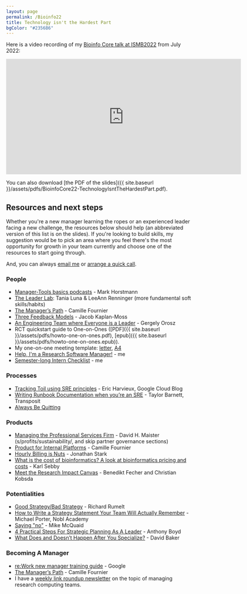 ```yaml
---
layout: page
permalink: /Bioinfo22
title: Technology isn't the Hardest Part
bgColor: "#2356B6"
---
```


<!-- markdownlint-disable MD033 -->

Here is a video recording of my [Bioinfo Core talk at ISMB2022](https://www.iscb.org/ismb2022-program/abstracts/bioinfo-core) from July 2022:

<iframe src="https://player.vimeo.com/video/728312545?h=5c8915a331&amp;badge=0&amp;autopause=0&amp;player_id=0&amp;app_id=58479" width="640" height="315" frameborder="0" allow="autoplay; fullscreen; picture-in-picture" allowfullscreen title="Technology Isn&amp;#039;t The Hard Part - ISMB22, Bioinfo-Core Workshop"></iframe>

You can also download [the PDF of the slides]({{ site.baseurl }}/assets/pdfs/BioinfoCore22-TechnologyIsntTheHardestPart.pdf).

## Resources and next steps

Whether you're a new manager learning the ropes or an experienced leader facing a new challenge, the resources below should help (an abbreviated version of this list is on the slides).  If you're looking to build skills, my suggestion would be to pick an area where you feel there's the most opportunity for growth in your team currently and choose one of the resources to start going through.

And, you can always [email me](mailto:jonathan@researchcomputingteams.org) or [arrange a quick call](https://calendly.com/jonathandursi/coaching-questions).

### People

- [Manager-Tools basics podcasts](https://manager-tools.com/manager-tools-basics) - Mark Horstmann
- [The Leader Lab](https://lifelabslearning.com/the-leader-lab/): Tania Luna & LeeAnn Renninger (more fundamental soft skills/habits)
- [The Manager’s Path](https://www.oreilly.com/library/view/the-managers-path/9781491973882/) - Camille Fournier
- [Three Feedback Models](https://jacobian.org/2021/apr/22/three-feedback-models/) - Jacob Kaplan-Moss
- [An Engineering Team where Everyone is a Leader](https://blog.pragmaticengineer.com/a-team-where-everyone-is-a-leader/) - Gergely Orosz
- RCT quickstart guide to One-on-Ones ([PDF]({{ site.baseurl }}/assets/pdfs/howto-one-on-ones.pdf),
[epub]({{ site.baseurl }}/assets/pdfs/howto-one-on-ones.epub)).
- My one-on-one meeting template: [letter](https://docs.google.com/document/d/1uNC2UakkIqiZL22B1J6E2YroSVyQ8rzuiUPQ40dOeU8/edit), [A4](https://docs.google.com/document/d/1z_K_LvnMd5kfLqqqCxkZrOuFe3bitsvOgeKX2epraAU/edit)
- [Help, I'm a Research Software Manager!](https://www.researchcomputingteams.org/USRSE2021) - me
- [Semester-long Intern Checklist](https://docs.google.com/document/d/1Y8_fKdJBqrDPXD6sxEFa5E1vgGvwK1oIn1Fy2XIIvks/edit) - me

### Processes

- [Tracking Toil using SRE principles](https://cloud.google.com/blog/products/management-tools/identifying-and-tracking-toil-using-sre-principles) - Eric Harvieux, Google Cloud Blog
- [Writing Runbook Documentation when you’re an SRE](https://www.transposit.com/blog/2020.01.30-writing-runbook-documentation-when-youre-an-sre) - Taylor Barnett, Transposit
- [Always Be Quitting](https://jmmv.dev/2021/04/always-be-quitting.html)

### Products

- [Managing the Professional Services Firm](https://davidmaister.com/books/mtpsf/) - David H. Maister (s/profits/sustainability/, and skip partner governance sections)
- [Product for Internal Platforms](https://medium.com/@skamille/product-for-internal-platforms-9205c3a08142) - Camille Fournier
- [Hourly Billing is Nuts](https://jonathanstark.com/hbin) - Jonathan Stark
- [What is the cost of bioinformatics? A look at bioinformatics pricing and costs](https://medium.com/truwl/what-is-the-cost-of-bioinformatics-a-look-at-bioinformatics-pricing-and-costs-1e4c1c3bcb4f) - Karl Sebby
- [Meet the Research Impact Canvas](https://elephantinthelab.org/meet-the-research-impact-canvas-a-structured-guide-for-planning-your-science-communication-activities/) - Benedikt Fecher and Christian Kobsda

### Potentialities

- [Good Strategy/Bad Strategy](https://www.goodreads.com/book/show/11721966-good-strategy-bad-strategy) - Richard Rumelt
- [How to Write a Strategy Statement Your Team Will Actually Remember](https://academy.nobl.io/how-to-write-a-strategy-your-team-will-remember/) - Michael Porter, Nobl Academy
- [Saying "no"](https://mikemcquaid.com/2022/01/20/saying-no/) - Mike McQuaid
- [4 Practical Steps For Strategic Planning As A Leader](https://byanthonyboyd.com/4-practical-steps-for-strategic-planning-as-a-leader-a62c2b6be425) - Anthony Boyd
- [What Does and Doesn’t Happen After You Specialize?](https://www.davidcbaker.com/what-does-and-doesnt-happen-after-you-specialize) - David Baker

### Becoming A Manager

- [re:Work new manager training guide](https://rework.withgoogle.com/guides/managers-develop-and-support-managers/steps/review-googles-new-manager-training/) - Google
- [The Manager’s Path](https://www.oreilly.com/library/view/the-managers-path/9781491973882/) - Camille Fournier
- I have a [weekly link roundup newsletter](https://newsletter.researchcomputingteams.org) on the topic of managing research computing teams.
